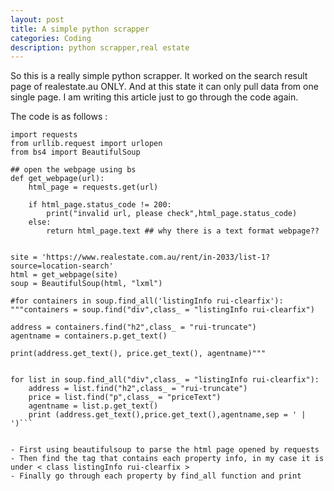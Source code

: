 ```yaml
---
layout: post
title: A simple python scrapper 
categories: Coding 
description: python scrapper,real estate
---
```


So this is a really simple python scrapper. It worked on the search result page of 
realestate.au ONLY. And at this state it can only pull data from one single page.
I am writing this article just to go through the code again. &nbsp;&nbsp;

The code is as follows :

```# -*- coding: utf-8 -*-
import requests
from urllib.request import urlopen
from bs4 import BeautifulSoup

## open the webpage using bs
def get_webpage(url):
	html_page = requests.get(url)

	if html_page.status_code != 200:
		print("invalid url, please check",html_page.status_code)
	else:
		return html_page.text ## why there is a text format webpage??	


site = 'https://www.realestate.com.au/rent/in-2033/list-1?source=location-search'
html = get_webpage(site)
soup = BeautifulSoup(html, "lxml")

#for containers in soup.find_all('listingInfo rui-clearfix'):
"""containers = soup.find("div",class_ = "listingInfo rui-clearfix")

address = containers.find("h2",class_ = "rui-truncate")
agentname = containers.p.get_text()

print(address.get_text(), price.get_text(), agentname)"""


for list in soup.find_all("div",class_ = "listingInfo rui-clearfix"):
	address = list.find("h2",class_ = "rui-truncate")
	price = list.find("p",class_ = "priceText")
	agentname = list.p.get_text()
	print (address.get_text(),price.get_text(),agentname,sep = ' | ')``` 


- First using beautifulsoup to parse the html page opened by requests
- Then find the tag that contains each property info, in my case it is under < class listingInfo rui-clearfix >
- Finally go through each property by find_all function and print


